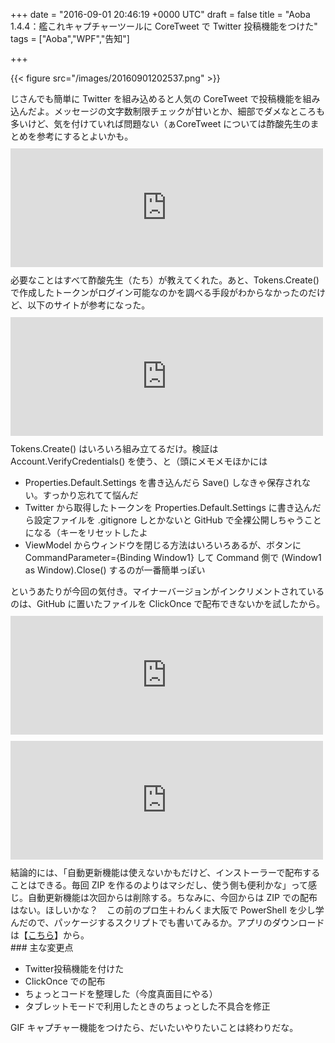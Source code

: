 
+++
date = "2016-09-01 20:46:19 +0000 UTC"
draft = false
title = "Aoba 1.4.4：艦これキャプチャーツールに CoreTweet で Twitter 投稿機能をつけた"
tags = ["Aoba","WPF","告知"]

+++


{{< figure src="/images/20160901202537.png"  >}}

じさんでも簡単に Twitter を組み込めると人気の CoreTweet で投稿機能を組み込んだよ。メッセージの文字数制限チェックが甘いとか、細部でダメなところも多いけど、気を付けていれば問題ない（ぁCoreTweet については酢酸先生のまとめを参考にするとよいかも。<iframe src="https://hatenablog-parts.com/embed?url=https%3A%2F%2Fblog.ch3cooh.jp%2Fentry%2Fcoretweet" title=".NET向けのTwitterライブラリ「CoreTweet」の使い方まとめ - 酢ろぐ！" class="embed-card embed-blogcard" scrolling="no" frameborder="0" style="display: block; width: 100%; height: 190px; max-width: 500px; margin: 10px 0px;"></iframe>必要なことはすべて酢酸先生（たち）が教えてくれた。あと、Tokens.Create() で作成したトークンがログイン可能なのかを調べる手段がわからなかったのだけど、以下のサイトが参考になった。<iframe src="https://hatenablog-parts.com/embed?url=http%3A%2F%2F01647.hateblo.jp%2Fentry%2F2014%2F10%2F12%2F132505" title="CoreTweet.Tokens.Account.VerifyCredentials()とTwitter OAuth2それぞれの調査記録 - 01647" class="embed-card embed-blogcard" scrolling="no" frameborder="0" style="display: block; width: 100%; height: 190px; max-width: 500px; margin: 10px 0px;"></iframe>Tokens.Create() はいろいろ組み立てるだけ。検証は Account.VerifyCredentials() を使う、と（頭にメモメモほかには

<ul>
<li>Properties.Default.Settings を書き込んだら Save() しなきゃ保存されない。すっかり忘れてて悩んだ</li>
<li>Twitter から取得したトークンを Properties.Default.Settings に書き込んだら設定ファイルを .gitignore しとかないと GitHub で全裸公開しちゃうことになる（キーをリセットしたよ</li>
<li>ViewModel からウィンドウを閉じる方法はいろいろあるが、ボタンに CommandParameter={Binding Window1} して Command 側で (Window1 as Window).Close() するのが一番簡単っぽい</li>
</ul>というあたりが今回の気付き。マイナーバージョンがインクリメントされているのは、GitHub に置いたファイルを ClickOnce で配布できないかを試したから。<iframe src="https://hatenablog-parts.com/embed?url=https%3A%2F%2Fblog.daruyanagi.jp%2Fentry%2F2016%2F08%2F30%2F051929" title="GitHub にホストしている Windows デスクトップアプリを ClickOnce で配布する - だるろぐ" class="embed-card embed-blogcard" scrolling="no" frameborder="0" style="display: block; width: 100%; height: 190px; max-width: 500px; margin: 10px 0px;"></iframe><iframe src="https://hatenablog-parts.com/embed?url=https%3A%2F%2Fblog.daruyanagi.jp%2Fentry%2F2016%2F09%2F01%2F060000" title="GitHub にホストしている Windows デスクトップアプリを ClickOnce で配布する（2） - だるろぐ" class="embed-card embed-blogcard" scrolling="no" frameborder="0" style="display: block; width: 100%; height: 190px; max-width: 500px; margin: 10px 0px;"></iframe>結論的には、「自動更新機能は使えないかもだけど、インストーラーで配布することはできる。毎回 ZIP を作るのよりはマシだし、使う側も便利かな」って感じ。自動更新機能は次回からは削除する。ちなみに、今回からは ZIP での配布はない。ほしいかな？　この前のプロ生＋わんくま大阪で PowerShell を少し学んだので、パッケージするスクリプトでも書いてみるか。アプリのダウンロードは【<a href="https://github.com/daruyanagi/Aoba/blob/master/Aoba/Aoba/publish/setup.exe?raw=true">こちら</a>】から。

<div class="section">
    ### 主な変更点
    
<ul>
<li>Twitter投稿機能を付けた</li>
<li>ClickOnce での配布</li>
<li>ちょっとコードを整理した（今度真面目にやる）</li>
<li>タブレットモードで利用したときのちょっとした不具合を修正</li>
</ul>GIF キャプチャー機能をつけたら、だいたいやりたいことは終わりだな。

</div>

